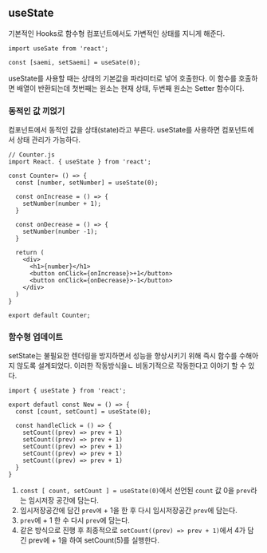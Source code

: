## useState

기본적인 Hooks로 함수형 컴포넌트에서도 가변적인 상태를 지니게 해준다.

```
import useSate from 'react';

const [saemi, setSaemi] = useSate(0);
```

useState를 사용할 때는 상태의 기본값을 파라미터로 넣어 호출한다. 이 함수를 호출하면 배열이 반환되는데 첫번째는 원소는 현재 상태, 두번째 원소는 Setter 함수이다.

### 동적인 값 끼얹기

컴포넌트에서 동적인 값을 상태(state)라고 부른다. useState를 사용하면 컴포넌트에서 상태 관리가 가능하다.

```
// Counter.js
import React. { useState } from 'react';

const Counter= () => {
  const [number, setNumber] = useState(0);

  const onIncrease = () => {
    setNumber(number + 1);
  }

  const onDecrease = () => {
    setNumber(number -1);
  }

  return (
    <div>
      <h1>{number}</h1>
      <button onClick={onIncrease}>+1</button>
      <button onClick={onDecrease}>-1</button>
    </div>
  )
}

export default Counter;
```

### 함수형 업데이트

setState는 불필요한 렌더링을 방지하면서 성능을 향상시키기 위해 즉시 함수를 수해아지 않도록 설계되었다. 이러한 작동방식을ㄴ 비동기적으로 작동한다고 이야기 할 수 있다.

```
import { useState } from 'react';

export defautl const New = () => {
  const [count, setCount] = useState(0);

  const handleClick = () => {
    setCount((prev) => prev + 1)
    setCount((prev) => prev + 1)
    setCount((prev) => prev + 1)
    setCount((prev) => prev + 1)
    setCount((prev) => prev + 1)
  }
}
```

1. `const [ count, setCount ] = useState(0)`에서 선언된 `count` 값 0을 `prev`라는 임시저장 공간에 담는다.
2. 임시저장공간에 담긴 `prev에` + 1을 한 후 다시 임시저장공간 `prev`에 담는다.
3. `prev`에 + 1 한 수 다시 `prev`에 담는다.
4. 같은 방식으로 진행 후 최종적으로 `setCount((prev) => prev + 1)`에서 4가 담긴 prev에 + 1을 하여 setCount(5)를 실행한다.
